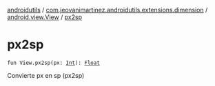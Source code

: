 [androidutils](../../index.md) / [com.jeovanimartinez.androidutils.extensions.dimension](../index.md) / [android.view.View](index.md) / [px2sp](./px2sp.md)

# px2sp

`fun View.px2sp(px: `[`Int`](https://kotlinlang.org/api/latest/jvm/stdlib/kotlin/-int/index.html)`): `[`Float`](https://kotlinlang.org/api/latest/jvm/stdlib/kotlin/-float/index.html)

Convierte px en sp (px2sp)

